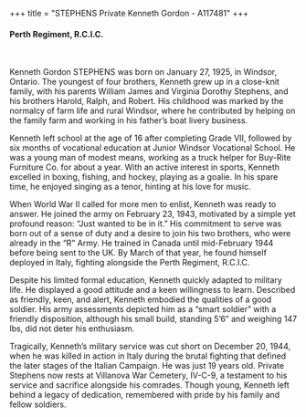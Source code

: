 +++
title = "STEPHENS Private Kenneth Gordon - A117481"
+++

#### Perth Regiment, R.C.I.C.
<br>


Kenneth Gordon STEPHENS was born on January 27, 1925, in Windsor, Ontario. The youngest of four brothers, Kenneth grew up in a close-knit family, with his parents William James and Virginia Dorothy Stephens, and his brothers Harold, Ralph, and Robert. His childhood was marked by the normalcy of farm life and rural Windsor, where he contributed by helping on the family farm and working in his father’s boat livery business.

Kenneth left school at the age of 16 after completing Grade VII, followed by six months of vocational education at Junior Windsor Vocational School. He was a young man of modest means, working as a truck helper for Buy-Rite Furniture Co. for about a year. With an active interest in sports, Kenneth excelled in boxing, fishing, and hockey, playing as a goalie. In his spare time, he enjoyed singing as a tenor, hinting at his love for music.

When World War II called for more men to enlist, Kenneth was ready to answer. He joined the army on February 23, 1943, motivated by a simple yet profound reason: “Just wanted to be in it.” His commitment to serve was born out of a sense of duty and a desire to join his two brothers, who were already in the “R” Army. He trained in Canada until mid-February 1944 before being sent to the UK. By March of that year, he found himself deployed in Italy, fighting alongside the Perth Regiment, R.C.I.C.

Despite his limited formal education, Kenneth quickly adapted to military life. He displayed a good attitude and a keen willingness to learn. Described as friendly, keen, and alert, Kenneth embodied the qualities of a good soldier. His army assessments depicted him as a “smart soldier” with a friendly disposition, although his small build, standing 5’6” and weighing 147 lbs, did not deter his enthusiasm.

Tragically, Kenneth’s military service was cut short on December 20, 1944, when he was killed in action in Italy during the brutal fighting that defined the later stages of the Italian Campaign. 
He was just 19 years old. Private Stephens now rests at Villanova War Cemetery, IV-C-9, a testament to his service and sacrifice alongside his comrades. Though young, Kenneth left behind a legacy of dedication, remembered with pride by his family and fellow soldiers.
